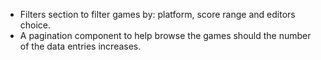 - Filters section to filter games by: platform, score range and editors choice.
- A pagination component to help browse the games should the number of the data entries increases.
